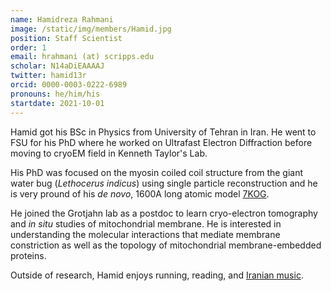 ```yaml
---
name: Hamidreza Rahmani
image: /static/img/members/Hamid.jpg
position: Staff Scientist
order: 1
email: hrahmani (at) scripps.edu 
scholar: N14aDiEAAAAJ
twitter: hamid13r
orcid: 0000-0003-0222-6989
pronouns: he/him/his
startdate: 2021-10-01
---
```

Hamid got his BSc in Physics from University of Tehran in Iran. He went to FSU for his PhD where he worked on Ultrafast Electron Diffraction before moving to cryoEM field in Kenneth Taylor's Lab.
  
His PhD was focused on the myosin coiled coil structure from the giant water bug (_Lethocerus indicus_) using single particle reconstruction and he is very pround of his _de novo_, 1600A long atomic model [7KOG](https://www.rcsb.org/structure/7KOG).
  
He joined the Grotjahn lab as a postdoc to learn cryo-electron tomography and _in situ_ studies of mitochondrial membrane. He is interested in understanding the molecular interactions that mediate membrane constriction as well as the topology of mitochondrial membrane-embedded proteins.
  
Outside of research, Hamid enjoys running, reading, and [Iranian music](https://www.youtube.com/watch?v=VDvCxNChmjo&ab_channel=Sanatal%C4%B1k).
